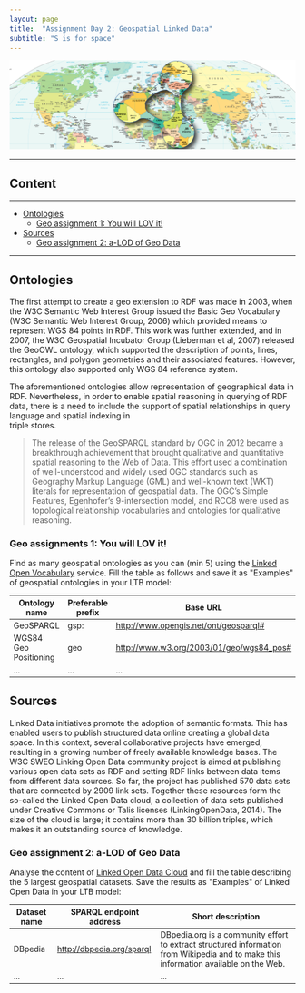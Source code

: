 ```yaml
---
layout: page
title:  "Assignment Day 2: Geospatial Linked Data"
subtitle: "S is for space"
---
```


<img src="gld.png" alt="Geospatial Linked Data">

---------------

## Content
---

- [Ontologies](#onto)
  - [Geo assignment 1: You will LOV it!](#lov)
- [Sources](#sources)
  - [Geo assignment 2: a-LOD of Geo Data](#lodv)

--------------






## Ontologies <a name="onto"></a>

The first attempt to create a geo extension to RDF was made in 2003, 
when the W3C Semantic Web Interest Group issued the Basic Geo Vocabulary 
(W3C Semantic Web Interest Group, 2006) which provided means to represent 
WGS 84 points in RDF. This work was further extended, and in 2007, the W3C 
Geospatial Incubator Group (Lieberman et al, 2007) released the GeoOWL 
ontology, which supported the description of points, lines, rectangles, 
and polygon geometries and their associated features. However, this ontology 
also supported only WGS 84 reference system.

The aforementioned ontologies allow representation of 
geographical data in RDF. Nevertheless, in order to enable spatial 
reasoning in querying of RDF data, there is a need to include the 
support of spatial relationships in query language and spatial indexing in  
triple stores. 

>The release of the GeoSPARQL standard by OGC in 2012 became a breakthrough achievement that 
brought qualitative and quantitative spatial reasoning to the Web of Data. 
This effort used a combination of well-understood and widely used OGC standards such as Geography Markup Language (GML) 
and well-known text (WKT) literals for representation of geospatial data. The OGC’s Simple Features, 
Egenhofer’s 9-intersection model, and RCC8 were used as topological relationship vocabularies and ontologies 
for qualitative reasoning. 

### Geo assignments 1: You will LOV it! <a name="lov"></a>

Find as many geospatial ontologies as you can (min 5) 
using the [Linked Open Vocabulary](https://lov.linkeddata.es/dataset/lov) 
service. Fill the table as follows and save it as "Examples" of geospatial 
ontologies in your LTB model:

| Ontology name | Preferable prefix | Base URL |
| ---- | --- | -------------- |
| GeoSPARQL | gsp: | http://www.opengis.net/ont/geosparql# |
| WGS84 Geo Positioning | geo | http://www.w3.org/2003/01/geo/wgs84_pos# |
| ... | ... | ... |


## Sources <a name="sources"></a>

Linked Data initiatives promote the adoption of semantic formats. 
This has enabled users to publish structured data online creating a 
global data space. In this context, several collaborative projects have 
emerged, resulting in a growing number of freely available knowledge bases. 
The W3C SWEO Linking Open Data community project is aimed at publishing 
various open data sets as RDF and setting RDF links between data items from 
different data sources. So far, the project has published 570 data sets that 
are connected by 2909 link sets. Together these resources form the so-called 
the Linked Open Data cloud, a collection of data sets published under 
Creative Commons or Talis licenses (LinkingOpenData, 2014). 
The size of the cloud is large; it contains more than 30 billion triples, 
which makes it an outstanding source of knowledge.

### Geo assignment 2: a-LOD of Geo Data <a name="sources"></a>

Analyse the content of [Linked Open Data Cloud](https://lod-cloud.net/) and 
 fill the table describing the 5 largest geospatial datasets. Save the results 
 as "Examples" of Linked Open Data in your LTB model:

| Dataset name | SPARQL endpoint address | Short description |
| ---- | --- | -------------- |
| DBpedia | <http://dbpedia.org/sparql> | DBpedia.org is a community effort to extract structured information from Wikipedia and to make this information available on the Web.  |
| ... | ... | ... |